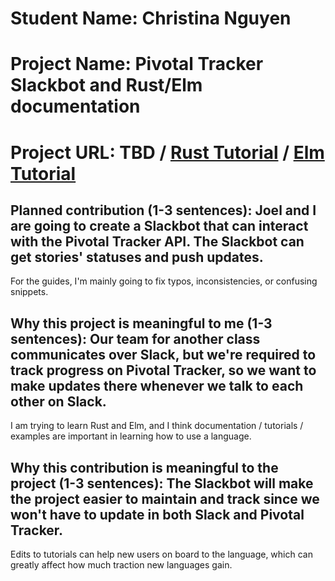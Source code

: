 
# Student Name: Christina Nguyen
# Project Name: Pivotal Tracker Slackbot and Rust/Elm documentation
# Project URL: TBD / [Rust Tutorial](https://github.com/rust-lang/book) / [Elm Tutorial](https://github.com/evancz/guide.elm-lang.org)

## Planned contribution (1-3 sentences): Joel and I are going to create a Slackbot that can interact with the Pivotal Tracker API. The Slackbot can get stories' statuses and push updates.

For the guides, I'm mainly going to fix typos, inconsistencies, or confusing snippets.

## Why this project is meaningful to me (1-3 sentences): Our team for another class communicates over Slack, but we're required to track progress on Pivotal Tracker, so we want to make updates there whenever we talk to each other on Slack.

I am trying to learn Rust and Elm, and I think documentation / tutorials / examples are important in learning how to use a language.

## Why this contribution is meaningful to the project (1-3 sentences): The Slackbot will make the project easier to maintain and track since we won't have to update in both Slack and Pivotal Tracker. 

Edits to tutorials can help new users on board to the language, which can greatly affect how much traction new languages gain.
